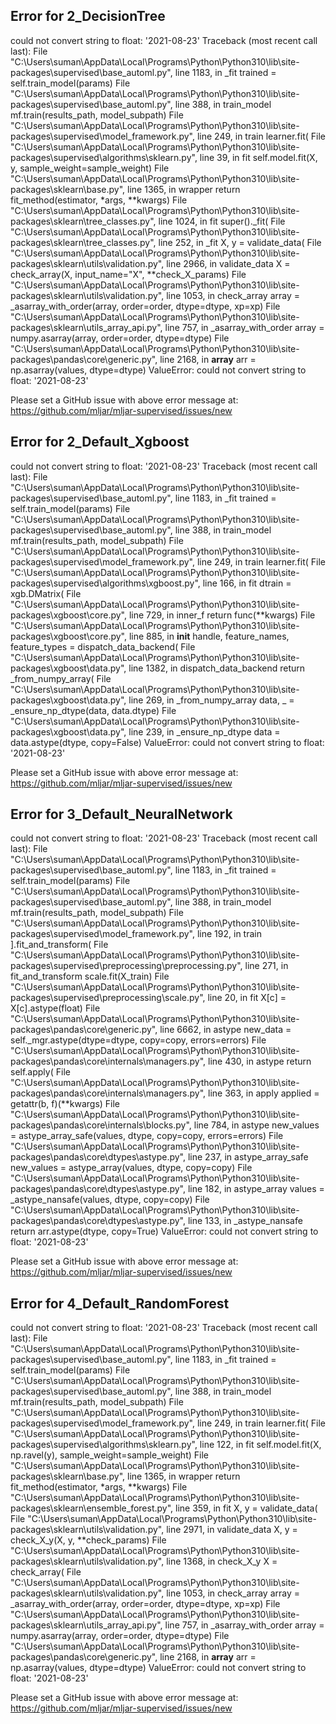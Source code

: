 ## Error for 2_DecisionTree

could not convert string to float: '2021-08-23'
Traceback (most recent call last):
  File "C:\Users\suman\AppData\Local\Programs\Python\Python310\lib\site-packages\supervised\base_automl.py", line 1183, in _fit
    trained = self.train_model(params)
  File "C:\Users\suman\AppData\Local\Programs\Python\Python310\lib\site-packages\supervised\base_automl.py", line 388, in train_model
    mf.train(results_path, model_subpath)
  File "C:\Users\suman\AppData\Local\Programs\Python\Python310\lib\site-packages\supervised\model_framework.py", line 249, in train
    learner.fit(
  File "C:\Users\suman\AppData\Local\Programs\Python\Python310\lib\site-packages\supervised\algorithms\sklearn.py", line 39, in fit
    self.model.fit(X, y, sample_weight=sample_weight)
  File "C:\Users\suman\AppData\Local\Programs\Python\Python310\lib\site-packages\sklearn\base.py", line 1365, in wrapper
    return fit_method(estimator, *args, **kwargs)
  File "C:\Users\suman\AppData\Local\Programs\Python\Python310\lib\site-packages\sklearn\tree\_classes.py", line 1024, in fit
    super()._fit(
  File "C:\Users\suman\AppData\Local\Programs\Python\Python310\lib\site-packages\sklearn\tree\_classes.py", line 252, in _fit
    X, y = validate_data(
  File "C:\Users\suman\AppData\Local\Programs\Python\Python310\lib\site-packages\sklearn\utils\validation.py", line 2966, in validate_data
    X = check_array(X, input_name="X", **check_X_params)
  File "C:\Users\suman\AppData\Local\Programs\Python\Python310\lib\site-packages\sklearn\utils\validation.py", line 1053, in check_array
    array = _asarray_with_order(array, order=order, dtype=dtype, xp=xp)
  File "C:\Users\suman\AppData\Local\Programs\Python\Python310\lib\site-packages\sklearn\utils\_array_api.py", line 757, in _asarray_with_order
    array = numpy.asarray(array, order=order, dtype=dtype)
  File "C:\Users\suman\AppData\Local\Programs\Python\Python310\lib\site-packages\pandas\core\generic.py", line 2168, in __array__
    arr = np.asarray(values, dtype=dtype)
ValueError: could not convert string to float: '2021-08-23'


Please set a GitHub issue with above error message at: https://github.com/mljar/mljar-supervised/issues/new

## Error for 2_Default_Xgboost

could not convert string to float: '2021-08-23'
Traceback (most recent call last):
  File "C:\Users\suman\AppData\Local\Programs\Python\Python310\lib\site-packages\supervised\base_automl.py", line 1183, in _fit
    trained = self.train_model(params)
  File "C:\Users\suman\AppData\Local\Programs\Python\Python310\lib\site-packages\supervised\base_automl.py", line 388, in train_model
    mf.train(results_path, model_subpath)
  File "C:\Users\suman\AppData\Local\Programs\Python\Python310\lib\site-packages\supervised\model_framework.py", line 249, in train
    learner.fit(
  File "C:\Users\suman\AppData\Local\Programs\Python\Python310\lib\site-packages\supervised\algorithms\xgboost.py", line 166, in fit
    dtrain = xgb.DMatrix(
  File "C:\Users\suman\AppData\Local\Programs\Python\Python310\lib\site-packages\xgboost\core.py", line 729, in inner_f
    return func(**kwargs)
  File "C:\Users\suman\AppData\Local\Programs\Python\Python310\lib\site-packages\xgboost\core.py", line 885, in __init__
    handle, feature_names, feature_types = dispatch_data_backend(
  File "C:\Users\suman\AppData\Local\Programs\Python\Python310\lib\site-packages\xgboost\data.py", line 1382, in dispatch_data_backend
    return _from_numpy_array(
  File "C:\Users\suman\AppData\Local\Programs\Python\Python310\lib\site-packages\xgboost\data.py", line 269, in _from_numpy_array
    data, _ = _ensure_np_dtype(data, data.dtype)
  File "C:\Users\suman\AppData\Local\Programs\Python\Python310\lib\site-packages\xgboost\data.py", line 239, in _ensure_np_dtype
    data = data.astype(dtype, copy=False)
ValueError: could not convert string to float: '2021-08-23'


Please set a GitHub issue with above error message at: https://github.com/mljar/mljar-supervised/issues/new

## Error for 3_Default_NeuralNetwork

could not convert string to float: '2021-08-23'
Traceback (most recent call last):
  File "C:\Users\suman\AppData\Local\Programs\Python\Python310\lib\site-packages\supervised\base_automl.py", line 1183, in _fit
    trained = self.train_model(params)
  File "C:\Users\suman\AppData\Local\Programs\Python\Python310\lib\site-packages\supervised\base_automl.py", line 388, in train_model
    mf.train(results_path, model_subpath)
  File "C:\Users\suman\AppData\Local\Programs\Python\Python310\lib\site-packages\supervised\model_framework.py", line 192, in train
    ].fit_and_transform(
  File "C:\Users\suman\AppData\Local\Programs\Python\Python310\lib\site-packages\supervised\preprocessing\preprocessing.py", line 271, in fit_and_transform
    scale.fit(X_train)
  File "C:\Users\suman\AppData\Local\Programs\Python\Python310\lib\site-packages\supervised\preprocessing\scale.py", line 20, in fit
    X[c] = X[c].astype(float)
  File "C:\Users\suman\AppData\Local\Programs\Python\Python310\lib\site-packages\pandas\core\generic.py", line 6662, in astype
    new_data = self._mgr.astype(dtype=dtype, copy=copy, errors=errors)
  File "C:\Users\suman\AppData\Local\Programs\Python\Python310\lib\site-packages\pandas\core\internals\managers.py", line 430, in astype
    return self.apply(
  File "C:\Users\suman\AppData\Local\Programs\Python\Python310\lib\site-packages\pandas\core\internals\managers.py", line 363, in apply
    applied = getattr(b, f)(**kwargs)
  File "C:\Users\suman\AppData\Local\Programs\Python\Python310\lib\site-packages\pandas\core\internals\blocks.py", line 784, in astype
    new_values = astype_array_safe(values, dtype, copy=copy, errors=errors)
  File "C:\Users\suman\AppData\Local\Programs\Python\Python310\lib\site-packages\pandas\core\dtypes\astype.py", line 237, in astype_array_safe
    new_values = astype_array(values, dtype, copy=copy)
  File "C:\Users\suman\AppData\Local\Programs\Python\Python310\lib\site-packages\pandas\core\dtypes\astype.py", line 182, in astype_array
    values = _astype_nansafe(values, dtype, copy=copy)
  File "C:\Users\suman\AppData\Local\Programs\Python\Python310\lib\site-packages\pandas\core\dtypes\astype.py", line 133, in _astype_nansafe
    return arr.astype(dtype, copy=True)
ValueError: could not convert string to float: '2021-08-23'


Please set a GitHub issue with above error message at: https://github.com/mljar/mljar-supervised/issues/new

## Error for 4_Default_RandomForest

could not convert string to float: '2021-08-23'
Traceback (most recent call last):
  File "C:\Users\suman\AppData\Local\Programs\Python\Python310\lib\site-packages\supervised\base_automl.py", line 1183, in _fit
    trained = self.train_model(params)
  File "C:\Users\suman\AppData\Local\Programs\Python\Python310\lib\site-packages\supervised\base_automl.py", line 388, in train_model
    mf.train(results_path, model_subpath)
  File "C:\Users\suman\AppData\Local\Programs\Python\Python310\lib\site-packages\supervised\model_framework.py", line 249, in train
    learner.fit(
  File "C:\Users\suman\AppData\Local\Programs\Python\Python310\lib\site-packages\supervised\algorithms\sklearn.py", line 122, in fit
    self.model.fit(X, np.ravel(y), sample_weight=sample_weight)
  File "C:\Users\suman\AppData\Local\Programs\Python\Python310\lib\site-packages\sklearn\base.py", line 1365, in wrapper
    return fit_method(estimator, *args, **kwargs)
  File "C:\Users\suman\AppData\Local\Programs\Python\Python310\lib\site-packages\sklearn\ensemble\_forest.py", line 359, in fit
    X, y = validate_data(
  File "C:\Users\suman\AppData\Local\Programs\Python\Python310\lib\site-packages\sklearn\utils\validation.py", line 2971, in validate_data
    X, y = check_X_y(X, y, **check_params)
  File "C:\Users\suman\AppData\Local\Programs\Python\Python310\lib\site-packages\sklearn\utils\validation.py", line 1368, in check_X_y
    X = check_array(
  File "C:\Users\suman\AppData\Local\Programs\Python\Python310\lib\site-packages\sklearn\utils\validation.py", line 1053, in check_array
    array = _asarray_with_order(array, order=order, dtype=dtype, xp=xp)
  File "C:\Users\suman\AppData\Local\Programs\Python\Python310\lib\site-packages\sklearn\utils\_array_api.py", line 757, in _asarray_with_order
    array = numpy.asarray(array, order=order, dtype=dtype)
  File "C:\Users\suman\AppData\Local\Programs\Python\Python310\lib\site-packages\pandas\core\generic.py", line 2168, in __array__
    arr = np.asarray(values, dtype=dtype)
ValueError: could not convert string to float: '2021-08-23'


Please set a GitHub issue with above error message at: https://github.com/mljar/mljar-supervised/issues/new

